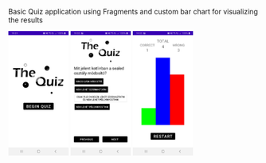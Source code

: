 Basic Quiz application using Fragments and custom bar chart for visualizing the results

<p float="left">
  <img src="https://github.com/RockieHUN/QuizApplication/blob/master/sc1.jpg" width="24%"/>
  <img src="https://github.com/RockieHUN/QuizApplication/blob/master/sc2.jpg" width="24%"/>
  <img src="https://github.com/RockieHUN/QuizApplication/blob/master/sc3.jpg" width="24%"/>
</p>
